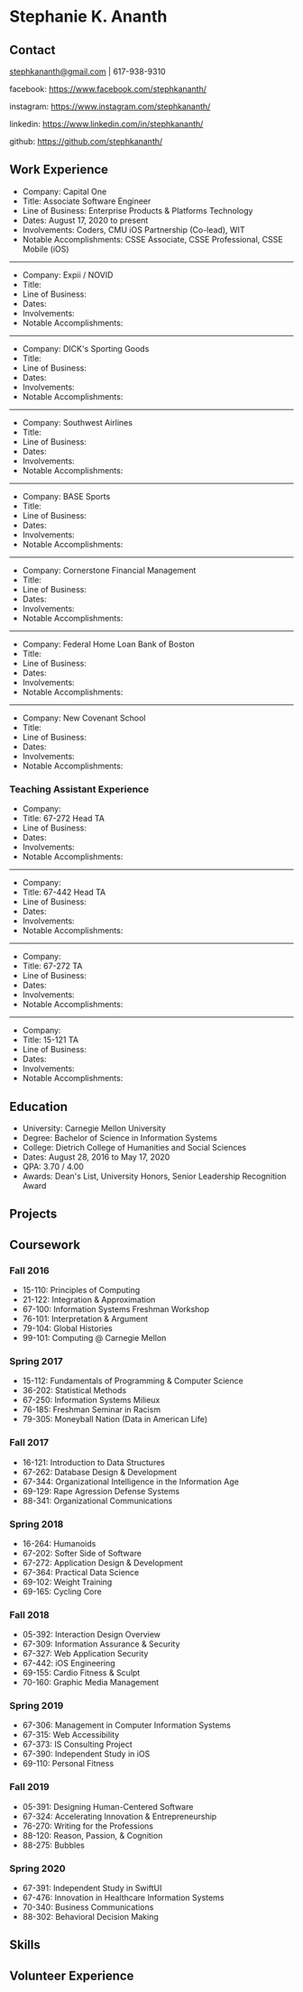# Stephanie K. Ananth

## Contact
stephkananth@gmail.com | 617-938-9310

facebook: https://www.facebook.com/stephkananth/

instagram: https://www.instagram.com/stephkananth/

linkedin: https://www.linkedin.com/in/stephkananth/

github: https://github.com/stephkananth/

## Work Experience
- Company: Capital One
- Title: Associate Software Engineer
- Line of Business: Enterprise Products & Platforms Technology
- Dates: August 17, 2020 to present
- Involvements: Coders, CMU iOS Partnership (Co-lead), WIT
- Notable Accomplishments: CSSE Associate, CSSE Professional, CSSE Mobile (iOS)
---
- Company: Expii / NOVID
- Title:
- Line of Business:
- Dates:
- Involvements:
- Notable Accomplishments:
---
- Company: DICK's Sporting Goods
- Title:
- Line of Business:
- Dates:
- Involvements:
- Notable Accomplishments:
---
- Company: Southwest Airlines
- Title:
- Line of Business:
- Dates:
- Involvements:
- Notable Accomplishments:
---
- Company: BASE Sports
- Title:
- Line of Business:
- Dates:
- Involvements:
- Notable Accomplishments:
---
- Company: Cornerstone Financial Management
- Title:
- Line of Business:
- Dates:
- Involvements:
- Notable Accomplishments:
---
- Company: Federal Home Loan Bank of Boston
- Title:
- Line of Business:
- Dates:
- Involvements:
- Notable Accomplishments:
---
- Company: New Covenant School
- Title:
- Line of Business:
- Dates:
- Involvements:
- Notable Accomplishments:

### Teaching Assistant Experience 

- Company:
- Title: 67-272 Head TA
- Line of Business:
- Dates:
- Involvements:
- Notable Accomplishments:
---
- Company:
- Title: 67-442 Head TA
- Line of Business:
- Dates:
- Involvements:
- Notable Accomplishments:
---
- Company:
- Title: 67-272 TA
- Line of Business:
- Dates:
- Involvements:
- Notable Accomplishments:
---
- Company:
- Title: 15-121 TA
- Line of Business:
- Dates:
- Involvements:
- Notable Accomplishments:

## Education
- University: Carnegie Mellon University
- Degree: Bachelor of Science in Information Systems
- College: Dietrich College of Humanities and Social Sciences
- Dates: August 28, 2016 to May 17, 2020
- QPA: 3.70 / 4.00
- Awards: Dean's List, University Honors, Senior Leadership Recognition Award

## Projects

## Coursework

### Fall 2016
- 15-110: Principles of Computing
- 21-122: Integration & Approximation
- 67-100: Information Systems Freshman Workshop
- 76-101: Interpretation & Argument
- 79-104: Global Histories
- 99-101: Computing @ Carnegie Mellon

### Spring 2017
- 15-112: Fundamentals of Programming & Computer Science
- 36-202: Statistical Methods
- 67-250: Information Systems Milieux
- 76-185: Freshman Seminar in Racism
- 79-305: Moneyball Nation (Data in American Life)

### Fall 2017
- 16-121: Introduction to Data Structures
- 67-262: Database Design & Development
- 67-344: Organizational Intelligence in the Information Age
- 69-129: Rape Agression Defense Systems
- 88-341: Organizational Communications

### Spring 2018
- 16-264: Humanoids
- 67-202: Softer Side of Software
- 67-272: Application Design & Development
- 67-364: Practical Data Science
- 69-102: Weight Training
- 69-165: Cycling Core

### Fall 2018
- 05-392: Interaction Design Overview
- 67-309: Information Assurance & Security
- 67-327: Web Application Security
- 67-442: iOS Engineering
- 69-155: Cardio Fitness & Sculpt
- 70-160: Graphic Media Management

### Spring 2019
- 67-306: Management in Computer Information Systems
- 67-315: Web Accessibility
- 67-373: IS Consulting Project
- 67-390: Independent Study in iOS
- 69-110: Personal Fitness

### Fall 2019
- 05-391: Designing Human-Centered Software
- 67-324: Accelerating Innovation & Entrepreneurship
- 76-270: Writing for the Professions
- 88-120: Reason, Passion, & Cognition
- 88-275: Bubbles

### Spring 2020
- 67-391: Independent Study in SwiftUI
- 67-476: Innovation in Healthcare Information Systems
- 70-340: Business Communications
- 88-302: Behavioral Decision Making

## Skills

## Volunteer Experience

